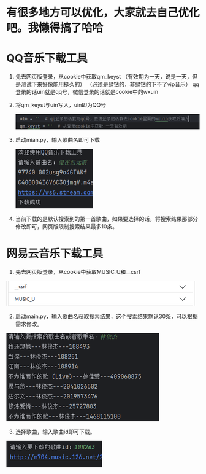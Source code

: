# 有很多地方可以优化，大家就去自己优化吧。我懒得搞了哈哈

# QQ音乐下载工具

1. 先去网页版登录，从cookie中获取qm_keyst
   （有效期为一天，说是一天，但是测试下来好像能用挺久的）
   （必须是绿钻的，非绿钻的下不了vip音乐）
   qq登录的话uin就是qq号，微信登录的话就是cookie中的wxuin

2. 将qm_keyst与uin写入，uin即为QQ号

   ![img.png](QQ音乐V0.1/img/img2.png)

3. 启动mian.py，输入歌曲名即可下载

   ![img_1.png](QQ音乐V0.1/img/img_1.png)

4. 当前下载的是默认搜索到的第一首歌曲，如果要选择的话，将搜索结果那部分修改即可，网页版限制搜索结果最多10条。

# 网易云音乐下载工具

1. 先去网页版登录，从cookie中获取MUSIC_U和__csrf

![img_2.png](网易云音乐/img/img_2.png)

2. 启动main.py，输入歌曲名获取搜索结果，这个搜索结果默认30条，可以根据需求修改。

![img.png](网易云音乐/img/img.png)

3. 选择歌曲，输入歌曲id即可下载。

![img.png](网易云音乐/img/img3.png)

